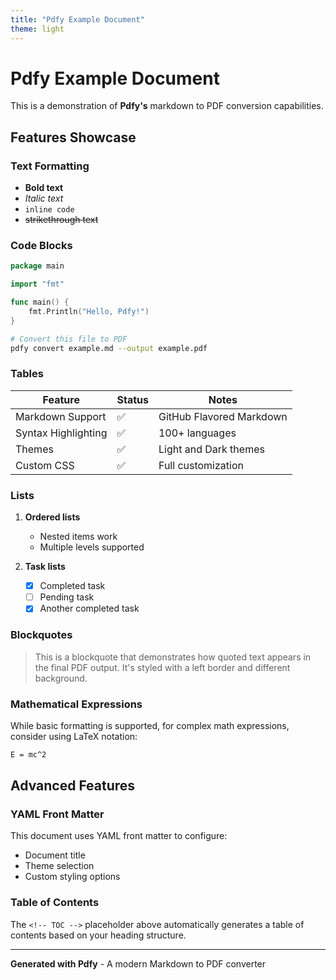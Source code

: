 ```yaml
---
title: "Pdfy Example Document"
theme: light
---
```


# Pdfy Example Document

This is a demonstration of **Pdfy's** markdown to PDF conversion capabilities.

<!-- TOC -->

## Features Showcase

### Text Formatting

- **Bold text**
- _Italic text_
- `inline code`
- ~~strikethrough text~~

### Code Blocks

```go
package main

import "fmt"

func main() {
    fmt.Println("Hello, Pdfy!")
}
```

```bash
# Convert this file to PDF
pdfy convert example.md --output example.pdf
```

### Tables

| Feature             | Status | Notes                    |
| ------------------- | ------ | ------------------------ |
| Markdown Support    | ✅     | GitHub Flavored Markdown |
| Syntax Highlighting | ✅     | 100+ languages           |
| Themes              | ✅     | Light and Dark themes    |
| Custom CSS          | ✅     | Full customization       |

### Lists

1. **Ordered lists**

   - Nested items work
   - Multiple levels supported

2. **Task lists**
   - [x] Completed task
   - [ ] Pending task
   - [x] Another completed task

### Blockquotes

> This is a blockquote that demonstrates how quoted text appears in the final PDF output. It's styled with a left border and different background.

### Mathematical Expressions

While basic formatting is supported, for complex math expressions, consider using LaTeX notation:

```latex
E = mc^2
```

## Advanced Features

### YAML Front Matter

This document uses YAML front matter to configure:

- Document title
- Theme selection
- Custom styling options

### Table of Contents

The `<!-- TOC -->` placeholder above automatically generates a table of contents based on your heading structure.

---

**Generated with Pdfy** - A modern Markdown to PDF converter
